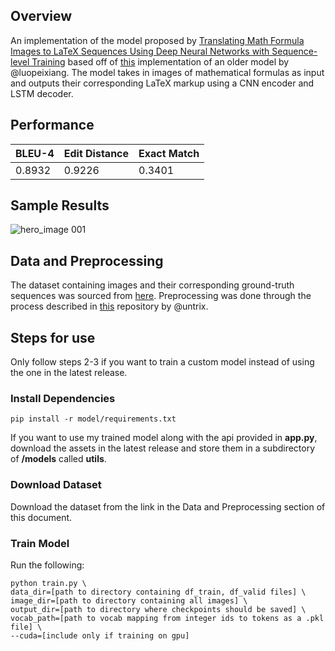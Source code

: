 ## Overview
An implementation of the model proposed by [Translating Math Formula Images to LaTeX Sequences Using Deep
Neural Networks with Sequence-level Training](https://arxiv.org/pdf/1908.11415) based off of [this](https://github.com/luopeixiang/im2latex) implementation of an older model by 
@luopeixiang. The model takes in images of mathematical formulas as input and outputs their corresponding LaTeX markup using a CNN encoder and LSTM decoder. 

## Performance

| BLEU-4  | Edit Distance | Exact Match |
| ------------- | ------------- | ------ |
| 0.8932  | 0.9226  | 0.3401 |

## Sample Results

![hero_image 001](https://github.com/user-attachments/assets/6cf9fa0a-c524-4184-8543-7ebbe2d26a92)


## Data and Preprocessing

The dataset containing images and their corresponding ground-truth sequences was sourced from [here](https://untrix.github.io/i2l/). Preprocessing was done through the process described
in [this](https://github.com/untrix/im2latex/tree/master/src/preprocessing) repository by @untrix. 

## Steps for use

Only follow steps 2-3 if you want to train a custom model instead of using the one in the latest release. 

### Install Dependencies

```
pip install -r model/requirements.txt
```
If you want to use my trained model along with the api provided in **app.py**, download the assets in the latest release and store them in a subdirectory of **/models** called **utils**. 

### Download Dataset 

Download the dataset from the link in the Data and Preprocessing section of this document. 

### Train Model

Run the following:

```
python train.py \
data_dir=[path to directory containing df_train, df_valid files] \
image_dir=[path to directory containing all images] \
output_dir=[path to directory where checkpoints should be saved] \
vocab_path=[path to vocab mapping from integer ids to tokens as a .pkl file] \
--cuda=[include only if training on gpu]
```
